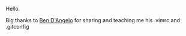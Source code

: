 Hello.

Big thanks to [Ben D'Angelo](https://github.com/bendangelo/) for sharing and teaching me his .vimrc and .gitconfig
